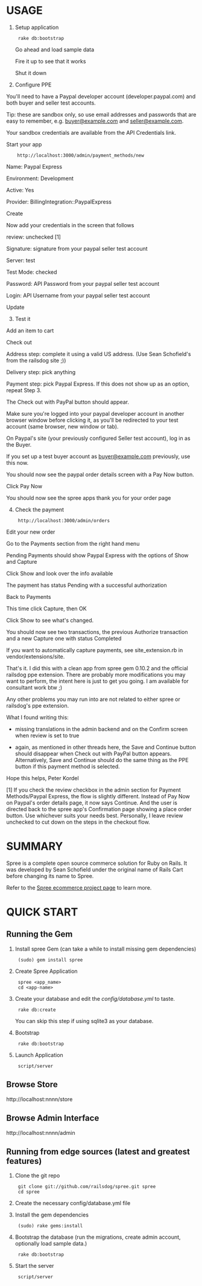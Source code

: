 USAGE
=====

1. Setup application
  
        rake db:bootstrap
  
    Go ahead and load sample data

    Fire it up to see that it works

    Shut it down


2. Configure PPE

  You'll need to have a Paypal developer account (developer.paypal.com) and both buyer and seller test accounts.
  
  Tip: these are sandbox only, so use email addresses and passwords that are easy to  remember, e.g. buyer@example.com and seller@example.com.
  
  Your sandbox credentials are available from the API Credentials link.
  
  Start your app
  
        http://localhost:3000/admin/payment_methods/new
  
  Name: Paypal Express
  
  Environment: Development
  
  Active: Yes
  
  Provider: BillingIntegration::PaypalExpress
  
  Create
  
  Now add your credentials in the screen that follows
  
  review: unchecked [1]
  
  Signature: signature from your paypal seller test account
  
  Server: test
  
  Test Mode: checked
  
  Password: API Password from your paypal seller test account
  
  Login: API Username from your paypal seller test account
  
  Update

3. Test it

  Add an item to cart
  
  Check out
  
  Address step: complete it using a valid US address. (Use Sean Schofield's from the railsdog site ;))
  
  Delivery step: pick anything
  
  Payment step: pick Paypal Express. If this does not show up as an option, repeat Step 3. 
  
  The Check out with PayPal button should appear.
  
  Make sure you're logged into your paypal developer account in another browser window before clicking it, as you'll be redirected to your test account (same browser, new window or tab).
  
  On Paypal's site (your previously configured Seller test account), log in as the Buyer. 
  
  If you set up a test buyer account as buyer@example.com previously, use this now.
  
  You should now see the paypal order details screen with a Pay Now button.
  
  Click Pay Now
  
  You should now see the spree apps thank you for your order page
  

4. Check the payment

        http://localhost:3000/admin/orders
  
  Edit your new order
  
  Go to the Payments section from the right hand menu
  
  Pending Payments should show Paypal Express with the options of Show and Capture
  
  Click Show and look over the info available
  
  The payment has status Pending with a successful authorization
  
  Back to Payments
  
  This time click Capture, then OK
  
  Click Show to see what's changed. 
  
  You should now see two transactions, the previous Authorize transaction and a new Capture one with status Completed
  

If you want to automatically capture payments, see site_extension.rb in vendor/extensions/site.

That's it.
I did this with a clean app from spree gem 0.10.2 and the official railsdog ppe extension.
There are probably more modifications you may want to perform, the intent here is just to get you going.
I am available for consultant work btw ;)

Any other problems you may run into are not related to either spree or railsdog's ppe extension.

What I found writing this:

- missing translations in the admin backend and on the Confirm screen when review is set to true

- again, as mentioned in other threads here, the Save and Continue button should disappear when Check out with PayPal button appears. Alternatively, Save and Continue should do the same thing as the PPE button if this payment method is selected.

Hope this helps,
Peter Kordel

[1] If you check the review checkbox in the admin section for Payment Methods/Paypal Express, the flow is slightly different. Instead of Pay Now on Paypal's order details page, it now says Continue. And the user is directed back to the spree app's Confirmation page showing a place order button. Use whichever suits your needs best. Personally, I leave review unchecked to cut down on the steps in the checkout flow.


SUMMARY
=======

Spree is a complete open source commerce solution for Ruby on Rails.
It was developed by Sean Schofield under the original name of Rails
Cart before changing its name to Spree.

Refer to the [Spree ecommerce project page](http://spreecommerce.com) 
to learn more.


QUICK START
===========

Running the Gem
---------------

1. Install spree Gem (can take a while to install missing gem dependencies)

        (sudo) gem install spree

2. Create Spree Application 

        spree <app_name>
        cd <app-name>

3. Create your database and edit the _config/database.yml_ to taste.

        rake db:create

    You can skip this step if using sqlite3 as your database.

4. Bootstrap

        rake db:bootstrap

5. Launch Application

        script/server


Browse Store
------------

http://localhost:nnnn/store

Browse Admin Interface
----------------------

http://localhost:nnnn/admin



Running from edge sources (latest and greatest features)
--------------------------------------------------------

1. Clone the git repo

        git clone git://github.com/railsdog/spree.git spree
        cd spree

2. Create the necessary config/database.yml file
        
3. Install the gem dependencies

        (sudo) rake gems:install
        
4. Bootstrap the database (run the migrations, create admin account, optionally load sample data.)

        rake db:bootstrap

5. Start the server

        script/server


